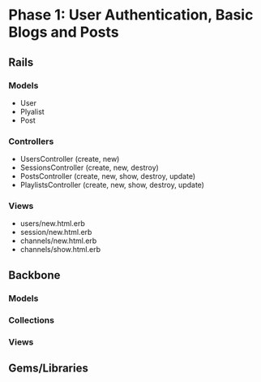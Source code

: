 # Phase 1: User Authentication, Basic Blogs and Posts

## Rails
### Models
* User
* Plyalist
* Post

### Controllers
* UsersController (create, new)
* SessionsController (create, new, destroy)
* PostsController (create, new, show, destroy, update)
* PlaylistsController (create, new, show, destroy, update)

### Views
* users/new.html.erb
* session/new.html.erb
* channels/new.html.erb
* channels/show.html.erb

## Backbone
### Models

### Collections

### Views

## Gems/Libraries
